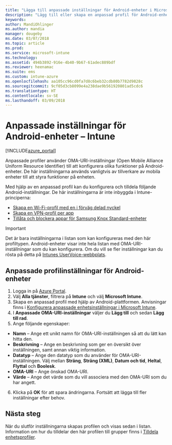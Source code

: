 ```yaml
---
title: "Lägga till anpassade inställningar för Android-enheter i Microsoft Intune – Azure | Microsoft Docs"
description: "Lägg till eller skapa en anpassad profil för Android-enheter om du vill skapa en WiFi-profil med en i förväg delad nyckel, skapa en VPN-profil per app eller tillåta/blockera appar för Samsung Knox Standard-enheter i Microsoft Intune"
keywords: 
author: MandiOhlinger
ms.author: mandia
manager: dougeby
ms.date: 03/07/2018
ms.topic: article
ms.prod: 
ms.service: microsoft-intune
ms.technology: 
ms.assetid: 494b3892-916e-4b40-9b67-61adec889bdf
ms.reviewer: heenamac
ms.suite: ems
ms.custom: intune-azure
ms.openlocfilehash: aa105cc96cd0fa7d8c6beb32cdb80b7782d9828c
ms.sourcegitcommit: 9cf05d3cb8099e4a238dae9b561920801ad5cdc6
ms.translationtype: HT
ms.contentlocale: sv-SE
ms.lasthandoff: 03/09/2018
---
```

# <a name="custom-settings-for-android-devices---intune"></a>Anpassade inställningar för Android-enheter – Intune

[!INCLUDE[azure_portal](./includes/azure_portal.md)]

Anpassade profiler använder OMA-URI-inställningar (Open Mobile Alliance Uniform Resource Identifier) till att konfigurera olika funktioner på Android-enheter. De här inställningarna används vanligtvis av tillverkare av mobila enheter till att styra funktioner på enheten.

Med hjälp av en anpassad profil kan du konfigurera och tilldela följande Android-inställningar. De här inställningarna är inte inbyggda i Intune-principerna:

- [Skapa en Wi-Fi-profil med en i förväg delad nyckel](/intune/wi-fi-profile-shared-key)
- [Skapa en VPN-profil per app](/intune/android-pulse-secure-per-app-vpn)
- [Tillåta och blockera appar för Samsung Knox Standard-enheter](/intune/samsung-knox-apps-allow-block)

>[!IMPORTANT]
> Det är bara inställningarna i listan som kan konfigureras med den här profiltypen. Android-enheter visar inte hela listan med OMA-URI-inställningar som du kan konfigurera. Om du vill se fler inställningar kan du rösta på detta på [Intunes UserVoice-webbplats](https://microsoftintune.uservoice.com/forums/291681-ideas).

## <a name="custom-profile-settings-for-android-devices"></a>Anpassade profilinställningar för Android-enheter

1. Logga in på [Azure Portal](https://portal.azure.com). 
2. Välj **Alla tjänster**, filtrera på **Intune** och välj **Microsoft Intune**.
3. Skapa en anpassad profil med hjälp av Android-plattformen. Anvisningar finns i [Konfigurera anpassade enhetsinställningar i Microsoft Intune](custom-settings-configure.md).
4. I **Anpassade OMA-URI-inställningar** väljer du **Lägg till** och sedan **Lägg till rad**.
5. Ange följande egenskaper:

  - **Namn** – Ange ett unikt namn för OMA-URI-inställningen så att du lätt kan hitta den.
  - **Beskrivning** – Ange en beskrivning som ger en översikt över inställningen, samt annan viktig information.
  - **Datatyp** – Ange den datatyp som du använder för OMA-URI-inställningen. Välj mellan **Sträng**, **Sträng (XML)**, **Datum och tid**, **Heltal**, **Flyttal** och **Boolesk**.
  - **OMA-URI** – Ange önskad OMA-URI.
  - **Värde** – Ange det värde som du vill associera med den OMA-URI som du har angett.

6. Klicka på **OK** för att spara ändringarna. Fortsätt att lägga till fler inställningar efter behov.

## <a name="next-steps"></a>Nästa steg

När du slutför inställningarna skapas profilen och visas sedan i listan. Information om hur du tilldelar den här profilen till grupper finns i [Tilldela enhetsprofiler](device-profile-assign.md).
